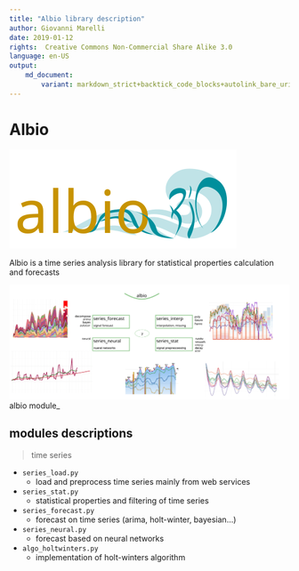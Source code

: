 ```yaml
---
title: "Albio library description"
author: Giovanni Marelli
date: 2019-01-12
rights:  Creative Commons Non-Commercial Share Alike 3.0
language: en-US
output: 
	md_document:
		variant: markdown_strict+backtick_code_blocks+autolink_bare_uris+markdown_github
---
```


# Albio

![lernia logo](docs/f_albio/logo_albio.svg "albio logo")

Albio is a time series analysis library for statistical properties calculation and forecasts 

![module_lernia](docs/f_albio/module_albio.svg "albio_module")
albio module_


## modules descriptions

> time series

* `series_load.py`
	* load and preprocess time series mainly from web services
* `series_stat.py`
	* statistical properties and filtering of time series
* `series_forecast.py`
	* forecast on time series (arima, holt-winter, bayesian...)
* `series_neural.py`
	* forecast based on neural networks
* `algo_holtwinters.py`
	* implementation of holt-winters algorithm

